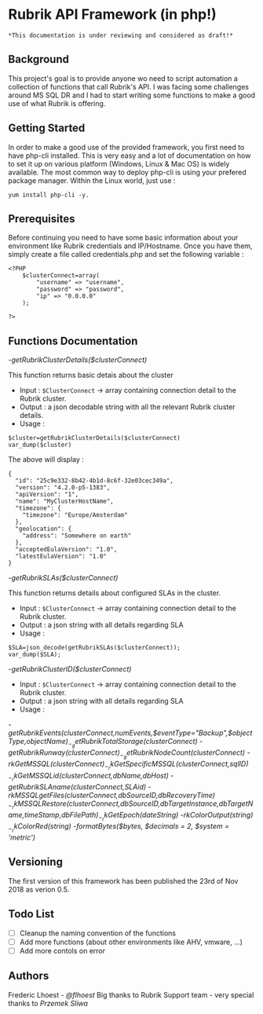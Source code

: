 # Rubrik API Framework (in php!)

```
*This documentation is under reviewing and considered as draft!*
```

## Background

This project's goal is to provide anyone wo need to script automation a collection of functions that call Rubrik's API. I was facing some challenges around MS SQL DR and I had to start writing some functions to make a good use of what Rubrik is offering.

## Getting Started

In order to make a good use of the provided framework, you first need to have php-cli installed. This is very easy and a lot of documentation on how to set it up on various platform (Windows, Linux & Mac OS) is widely available. The most common way to deploy php-cli is using your prefered package manager. Within the Linux world, just use : 
```
yum install php-cli -y.
````

## Prerequisites

Before continuing you need to have some basic information about your environment like Rubrik credentials and IP/Hostname. Once you have them, simply create a file called credentials.php and set the following variable : 

```
<?PHP
	$clusterConnect=array(
		"username" => "username",
		"password" => "password",
		"ip" => "0.0.0.0"
	);

?>
```

## Functions Documentation

-_getRubrikClusterDetails($clusterConnect)_

This function returns basic detais about the cluster

  - Input : `$ClusterConnect` -> array containing connection detail to the Rubrik cluster.
  - Output : a json decodable string with all the relevant Rubrik cluster details.
  - Usage : 
  
```
$cluster=getRubrikClusterDetails($clusterConnect)
var_dump($cluster)
```
The above will display :

```
{
  "id": "25c9e332-8b42-4b1d-8c6f-32e03cec349a",
  "version": "4.2.0-p5-1383",
  "apiVersion": "1",
  "name": "MyClusterHostName",
  "timezone": {
    "timezone": "Europe/Amsterdam"
  },
  "geolocation": {
    "address": "Somewhere on earth"
  },
  "acceptedEulaVersion": "1.0",
  "latestEulaVersion": "1.0"
}
```

-_getRubrikSLAs($clusterConnect)_

This function returns details about configured SLAs in the cluster.

  - Input : `$ClusterConnect` -> array containing connection detail to the Rubrik cluster.
  - Output : a json string with all details regarding SLA
  - Usage : 
  
```
$SLA=json_decode(getRubrikSLAs($clusterConnect));
var_dump($SLA);
```

-_getRubrikClusterID($clusterConnect)_

  - Input : `$ClusterConnect` -> array containing connection detail to the Rubrik cluster.
  - Output : a json string with all details regarding SLA
  - Usage : 

-_getRubrikEvents($clusterConnect,$numEvents,$eventType="Backup",$objectType,$objectName)_
-_getRubrikTotalStorage($clusterConnect)_
-_getRubrikRunway($clusterConnect)_
-_getRubrikNodeCount($clusterConnect)_
-_rkGetMSSQL($clusterConnect)_
-_rkGetSpecificMSSQL($clusterConnect,$sqlID)_
-_rkGetMSSQLid($clusterConnect,$dbName,$dbHost)_
-_getRubrikSLAname($clusterConnect,$SLAid)_
-_rkMSSQLgetFiles($clusterConnect,$dbSourceID,$dbRecoveryTime)_
-_rkMSSQLRestore($clusterConnect,$dbSourceID,$dbTargetInstance,$dbTargetName,$timeStamp,$dbFilePath)_
-_rkGetEpoch($dateString)_
-_rkColorOutput($string)_
-_rkColorRed($string)_
-_formatBytes($bytes, $decimals = 2, $system = 'metric')_

## Versioning

The first version of this framework has been published the 23rd of Nov 2018 as verion 0.5.

## Todo List

- [ ] Cleanup the naming convention of the functions
- [ ] Add more functions (about other environments like AHV, vmware, ...)
- [ ] Add more contols on error

## Authors

Frederic Lhoest - *@flhoest*
Big thanks to Rubrik Support team - very special thanks to *Przemek Sliwa*
